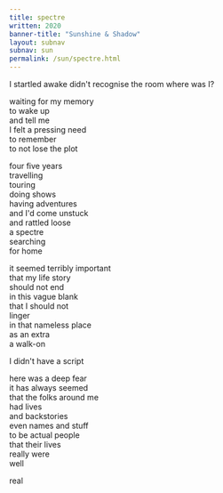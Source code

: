 ```yaml
---
title: spectre
written: 2020
banner-title: "Sunshine & Shadow" 
layout: subnav
subnav: sun
permalink: /sun/spectre.html
---
```



<div class="poem">
I startled awake  
didn't recognise the room  
where was I?


waiting for my memory  
to wake up  
and tell me  
I felt a pressing need  
to remember  
to not lose the plot


four five years  
travelling  
touring  
doing shows  
having adventures  
and I'd come unstuck  
and rattled loose  
a spectre  
searching  
for home


it seemed terribly important  
that my life story  
should not end  
in this vague blank  
that I should not  
linger  
in that nameless place  
as an extra  
a walk-on


I didn't have a script  


here was a deep fear  
it has always seemed  
that the folks around me  
had lives  
and backstories  
even names and stuff  
to be actual people  
that their lives  
really were  
well


real
</div>
